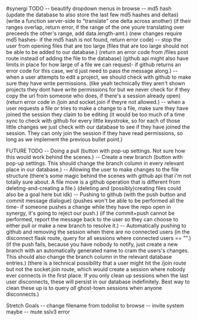 #synergi
TODO
-- beautify dropdown menus in browse
-- md5 hash
	(update the database to also store the last few md5 hashes and deltas)
	(write a function server-side to "translate" one delta across another)
		(if their ranges overlap, return error, if the range of the one youre translating over preceeds the other's range, add data.length-amt.)
	(new changes require md5 hashes- if the md5 hash is not found, return error code)
-- stop the user from opening files that are too large
	(files that are too large should not be able to be added to our database.)
	(return an error code from /files post route instead of adding the file to the database)
	(github api might also have limits in place for how large of a file we can request- if github returns an error code for this case, we'd just need to pass the message along.)
-- when a user attempts to edit a project, we should check with github to make sure they have write permissions.
	(like yeah technically they aren't shown projects they dont have write permissions for but we never check for if they copy the url from someone who does, if there's a session already open)
	(return error code in /join and socket.join if theyre not allowed.)
-- when a user requests a file or tries to make a change to a file, make sure they have joined the session they claim to be editing
	(it would be too much of a time sync to check with github for every little keystroke, so for each of those little changes we just check with our database to see if they have joined the session. They can only join the session if they have read permissions, so long as we implement the previous bullet point.)

FUTURE TODO
-- Doing a pull
	(button with pop-up settings. Not sure how this would work behind the scenes.)
-- Create a new branch
	(button with pop-up settings. This should change the branch column in every relevant place in our database.)
-- Allowing the user to make changes to the file structure
	(there's some magic behind the scenes with github api that i'm not totally sure about. A file move is a github operation that is different from deleting-and-creating a file.)
	(deleting and (possibly)creating files could also be a goal here but idk)
-- Pushing to github
	(with the push button and commit message dialogue)
	(pushes won't be able to be performed all the time- if someone pushes a change while they have the repo open in synergy, it's going to reject our push.)
	(if the commit+push cannot be performed, report the message back to the user so they can choose to either pull or make a new branch to resolve it.)
-- Automatically pushing to github and removing the session when there are no connected users
	(in the disconnect flask route, query for all sessions where connected users == "".)
	(if the push fails, because you have nobody to notify, just create a new branch with an automatically generated name to cram the users's changes. This should also change the branch column in the relevant database entries.)
	(there is a technical possibility that a user might hit the /join route but not the socket.join route, which would create a session where nobody ever connects in the first place. If you only clean up sessions when the last user disconnects, these will persist in our database indefinitely. Best way to clean these up is to query *all* ghost-town sessions when anyone disconnects.)


Stretch Goals
-- change filename from todolist to browse
-- invite system maybe
-- mute sslv3 error




